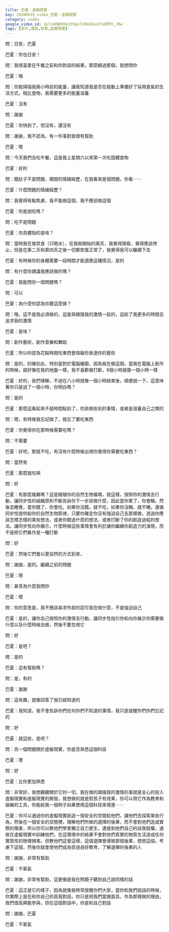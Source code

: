 ```yaml
---
title: 巴夏：虛擬現實
key: 20200418_video_巴夏：虛擬現實
category: video
google_video_id: 1p7z40BHVOe3I0gvlX9H4ZooV7sDMTK_rRw
tags: [影片,食氣,禁食,虛擬現實]
---
```


問：日安，巴夏

巴夏：你也日安！

問：我很喜愛在午餐之前和你對話的結果，那麼繞過那個，我想問你

巴夏：哦

問：你能掃描我兩小時前的能量，讓我知道我是否在振動上準備好了採用食氣的生活方式，相比食物，我需要更多的能量滋養

巴夏：沒有

問：謝謝

巴夏：你快到了，但沒有，還沒有

問：謝謝，我不認為，有一件事對我很有幫助

巴夏：嗯

問：今天我們去吃午餐，這是我上星期六以來第一次吃固體食物

巴夏：好的

問：餓肚子不是問題，期間的情緒經歷，在我看來是個問題，你看⋯⋯

巴夏：什麼問題的情緒經歷？

問：我覺得有點焦慮，我不能做這個，我不應該做這個

巴夏：你是說吃嗎？

問：吃不是問題

巴夏：你具體指的是啥？

問：當時我在做禁食（只喝水），在我剛開始的兩天，我覺得頭昏，覺得應該停止，但是在第二天和第四天之後一切都恢復正常了，我覺得我可以繼續下去

巴夏：有時候你的身體需要一段時間才能適應這種情況，是的

問：有什麼你建議我應該做的嗎？

巴夏：我能問你一個問題嗎？

問：可以

巴夏：為什麼你認為你要這麼做？

問：哦，這不是我必須做的，這是與跟隨我的激情一起的，這給了我更多的時間去追求我的激情

巴夏：是啥？

問：創作藝術，創作音樂和舞蹈

巴夏：所以你認為花點時間吃東西會阻礙你表達你的藝術

問：是的，的確如此，特別是對於電腦繪圖，因為我在做這個，當我在電腦上創作的時候，就好像在我的地盤一樣，我不喜歡被打斷，8個小時就像一個小時一樣

巴夏：好的，我們理解，不過在八小時就像一個小時結束後，順便說一下，這意味著你只是過了一個小時，你明白嗎？

問：是的

巴夏：那麼這看起來不是時間點到了，你該做些別的事情，或者是滋養自己之類的

問：嗯，有時候我忘記做了，我忘了要吃東西

巴夏：你覺得你在那時候需要吃嗎？

問：不需要

巴夏：好吧，那就不吃，有沒有什麼時候出現你覺得你需要吃東西？

問：當然有

巴夏：那麼就吃唄

問：好

巴夏：有那麼複雜嗎？這是跟隨你的自然生物循環，就這樣，按照你的激情去行動，讓同步性的組織原則不斷告訴你下一步該做什麼，因此當你累了，你會睏，然後去睡覺，當你餓了，你會吃。如果你沒餓，就不吃，如果你沒睏，就不睡。遵循同步性提供給你的自然生物節律，只要你確定你沒有強迫自己去那樣做，透過你應該怎樣怎樣的某些想法，或者你錯過什麼的想法，或者打斷了你的創造過程的想法。讓同步性向你展示，什麼時候這些事情會有利於讓你繼續你創造力的湧現，而不是把它們看作是一種打斷

問：好

巴夏：然後它們會以更自然的方式到來，

問：謝謝，是的。繼續之前的問題

巴夏：嗯

問：甚至為什麼我問你

巴夏：嗯

問：你的意思是，我不應該尋求外部的認可我在做什麼，不是強迫自己

巴夏：是的，讓你自己按照你的激情去行動，讓同步性指引你和向你展示你需要做什麼以及什麼時候去做，然後不要忽視它

問：好

巴夏：是吧？

問：是的

巴夏：這有幫助嗎？

問：是，有的

巴夏：謝謝

問：這有趣，就像回答了我已經知道的

巴夏：我知道，我不會告訴你們任何你們不知道的事情，我只是提醒你們你們忘記的

問：好

巴夏：就這些，是吧？

問：另一個問題關於虛擬現實，你是否熟悉這個科技

巴夏：嗯

問：好

巴夏：比你更加熟悉

問：非常好，我想聽聽關於它的一切，我在做的跟隨我的激情的事就是全心的投入虛擬現實和虛擬現實的開發，我想做的就是對孩子有效果，你可以用它作為教育和娛樂的工具，你能給我一個例子如果使用這個科技來增進⋯⋯

巴夏：你可以通過你的虛擬現實創造一個安全的空間給他們，讓他們去探索某些行為，然後在一個安全的空間裡，理解他們所做的選擇的後果，而不會對他們造成實際的傷害，所以你可以教他們學會獨立自力更生，連接到他們自己的自我賦權，通故在虛擬現實中訓練他們，在這環境中的結果不會對他們真實的物質生活造成任何實質性的物理損害。但教他們這會這樣，這個選擇會導致那個後果，想想這個，考慮下這個，然後你就會使他們成為受過良好教育，了解選擇的後果的人

問：謝謝，非常有幫助

巴夏：不客氣

問：謝謝，非常有幫助，這更像是我在照鏡子聽到自己說同樣的話

巴夏：這正是它的樣子，因為就像我時常提醒你們大家，當你和我們說話的時候，你實際上是在和你自己的高我對話，你只是把我們當做面具，作為那樣做的理由，我們很高興能參與，但在這個對話中，你是和自己對話

問：謝謝，巴夏

巴夏：不客氣

